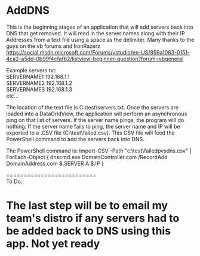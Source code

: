 # AddDNS

This is the beginning stages of an application that will add servers back into DNS that get removed. It will read in the server names along with their IP Addresses from a text file using a space as the delimiter. Many thanks to the guys on the vb forums and IronRazerz https://social.msdn.microsoft.com/Forums/vstudio/en-US/859a1083-0151-4ca2-a5dd-0b99f4cfafb2/listview-beginner-question?forum=vbgeneral

Example servers.txt:  
SERVERNAME1 192.168.1.1  
SERVERNAME2 192.168.1.2  
SERVERNAME3 192.168.1.3  
etc...  

The location of the text file is C:\test\servers.txt. Once the servers are loaded into a DataGridView, the application will perform an asynchronous ping on that list of servers. If the server name pings, the program will do nothing. If the server name fails to ping, the server name and IP will be exported to a .CSV file (C:\test\failed.csv). This CSV file will feed the PowerShell command to add the servers back into DNS.

The PowerShell command is: Import-CSV -Path "c:\test\failedpvsdns.csv" | ForEach-Object { dnscmd.exe DomainController.com /RecordAdd DomainAddress.com $.SERVER A $.IP }

==========================  
To Do:  

The last step will be to email my team's distro if any servers had to be added back to DNS using this app. Not yet ready
==========================  
